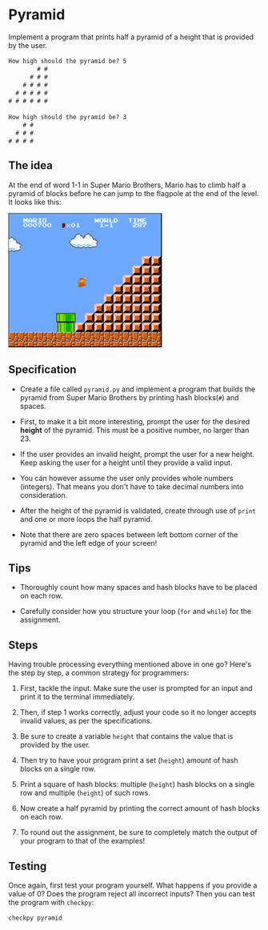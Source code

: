 # Pyramid

Implement a program that prints half a pyramid of a height that is provided by the user.

	How high should the pyramid be? 5
	        # #
	      # # #
	    # # # #
	  # # # # #
	# # # # # #

	How high should the pyramid be? 3
	    # #
	  # # #
	# # # #

## The idea

At the end of word 1-1 in Super Mario Brothers, Mario has to climb half a pyramid of blocks before he can jump to the flagpole at the end of the level. It looks like this:

![](mario.png)

## Specification

* Create a file called `pyramid.py` and implement a program that builds the pyramid from Super Mario Brothers by printing hash blocks(`#`) and spaces.

* First, to make it a bit more interesting, prompt the user for the desired **height** of the pyramid. This must be a positive number, no larger than 23.

* If the user provides an invalid height, prompt the user for a new height. Keep asking the user for a height until they provide a valid input.

* You cán however assume the user only provides whole numbers (integers). That means you don't have to take decimal numbers into consideration.

* After the height of the pyramid is validated, create through use of `print` and one or more loops the half pyramid. 

* Note that there are zero spaces between left bottom corner of the pyramid and the left edge of your screen!

## Tips

* Thoroughly count how many spaces and hash blocks have to be placed on each row.

* Carefully consider how you structure your loop (`for` and `while`) for the assignment.

## Steps

Having trouble processing everything mentioned above in one go? Here's the step by step, a common strategy for programmers:

1. First, tackle the input. Make sure the user is prompted for an input and print it to the terminal immediately.

2. Then, if step 1 works correctly, adjust your code so it no longer accepts invalid values, as per the specifications.

3. Be sure to create a variable `height` that contains the value that is provided by the user.

4. Then try to have your program print a set (`height`) amount of hash blocks on a single row.

5. Print a square of hash blocks: multiple (`height`) hash blocks on a single row and multiple (`height`) of such rows.

6. Now create a half pyramid by printing the correct amount of hash blocks on each row.

7. To round out the assignment, be sure to completely match the output of your program to that of the examples!

## Testing

Once again, first test your program yourself. What happens if you provide a value of 0? Does the program reject all incorrect inputs? 
Then you can test the program with `checkpy`:

	checkpy pyramid
